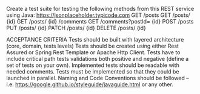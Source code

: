 Create a test suite for testing the following methods from this REST service using Java: https://jsonplaceholder.typicode.com
GET
/posts
GET
/posts/ {id}
GET
/posts/ {id} /comments
GET
/comments?postId= {id}
POST
/posts
PUT
/posts/ {id}
PATCH
/posts/ {id}
DELETE
/posts/ {id}


ACCEPTANCE CRITERIA
Tests should be built with layered architecture (core, domain, tests levels)
Tests should be created using either Rest Assured or Spring Rest Template or Apache Http Client.
Tests have to include critical path tests validations both positive and negative (define a set of tests on your own).
Implemented tests should be readable with needed comments.
Tests must be implemented so that they could be launched in parallel.
Naming and Code Conventions should be followed – i.e. https://google.github.io/styleguide/javaguide.html or any other.
